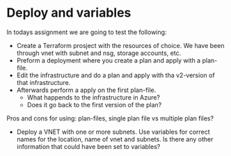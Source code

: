 # Deploy and variables
In todays assignment we are going to test the following:
- Create a Terraform prosject with the resources of choice. We have been through vnet with subnet and nsg, storage accounts, etc. 
- Preform a deployment where you create a plan and apply with a plan-file. 
- Edit the infrastructure and do a plan and apply with tha v2-version of that infrastructure. 
- Afterwards perform a apply on the first plan-file. 
  - What happends to the infrastructure in Azure? 
  - Does it go back to the first version of the plan?

Pros and cons for using: plan-files, single plan file vs multiple plan files?

- Deploy a VNET with one or more subnets. Use variables for correct names for the location, name of vnet and subnets. Is there any other information that could have been set to variables?